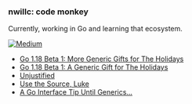 ### nwillc: code monkey

Currently, working in Go and learning that ecosystem. 

[![Medium](https://img.shields.io/badge/medium-%2312100E.svg?&style=for-the-badge&logo=medium&logoColor=white)](https://medium.com/@nwillc)
<!-- BLOG-POST-LIST:START -->
- [Go 1.18 Beta 1: More Generic Gifts for The Holidays](https://nwillc.medium.com/go-1-18-beta-1-more-generic-gifts-for-the-holidays-4a22aab9fa68?source=rss-c9a4243d7014------2)
- [Go 1.18 Beta 1: A Generic Gift for The Holidays](https://levelup.gitconnected.com/go-1-18-beta-1-a-generic-gift-for-the-holidays-be9e7461362?source=rss-c9a4243d7014------2)
- [Unjustified](https://nwillc.medium.com/unjustified-d60494051a9e?source=rss-c9a4243d7014------2)
- [Use the Source, Luke](https://levelup.gitconnected.com/use-the-source-luke-a27bee941f4c?source=rss-c9a4243d7014------2)
- [A Go Interface Tip Until Generics…](https://levelup.gitconnected.com/a-go-interface-tip-until-generics-7da75ba25352?source=rss-c9a4243d7014------2)
<!-- BLOG-POST-LIST:END -->
